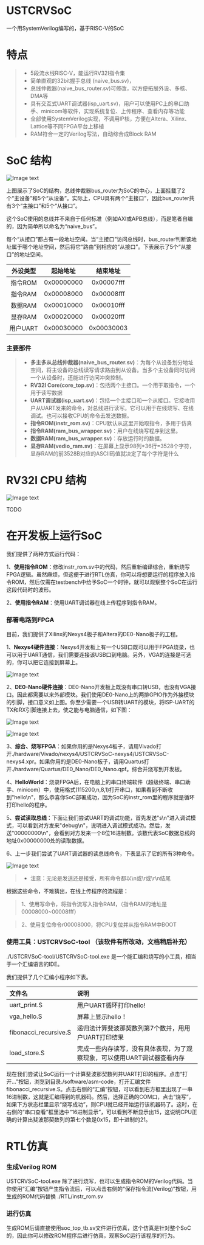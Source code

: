 # USTCRVSoC

一个用SystemVerilog编写的，基于RISC-V的SoC

# 特点

> * 5段流水线RISC-V，能运行RV32I指令集
> * 简单直观的32bit握手总线 (naive_bus.sv)，
> * 总线仲裁器(naive_bus_router.sv)可修改，以方便拓展外设、多核、DMA等
> * 具有交互式UART调试器(isp_uart.sv)，用户可以使用PC上的串口助手、minicom等软件，实现系统复位、上传程序、查看内存等功能
> * 全部使用SystemVerilog实现，不调用IP核，方便在Altera、Xilinx、Lattice等不同FPGA平台上移植
> * RAM符合一定的Verilog写法，自动综合成Block RAM

# SoC 结构

![Image text](https://github.com/WangXuan95/USTCRVSoC/blob/master/images/SoC.png)

上图展示了SoC的结构，总线仲裁器bus_router为SoC的中心，上面挂载了2个“主设备”和5个“从设备”。实际上，CPU具有两个“主接口”，因此bus_router共有3个“主接口”和5个“从接口”。

这个SoC使用的总线并不来自于任何标准（例如AXI或APB总线），而是笔者自编的，因为简单所以命名为“naive_bus”。

每个“从接口”都占有一段地址空间。当“主接口”访问总线时，bus_router判断该地址属于哪个地址空间，然后将它“路由”到相应的“从接口”。下表展示了5个“从接口”的地址空间。

| 外设类型 | 起始地址   | 结束地址   | 
| :-----:  | :-----:    | :----:     |
| 指令ROM  | 0x00000000 | 0x00007fff |
| 指令RAM  | 0x00008000 | 0x00008fff |
| 数据RAM  | 0x00010000 | 0x00010fff |
| 显存RAM  | 0x00020000 | 0x00020fff |
| 用户UART | 0x00030000 | 0x00030003 |

### 主要部件

> * **多主多从总线仲裁器(naive_bus_router.sv)**：为每个从设备划分地址空间，将主设备的总线读写请求路由到从设备。当多个主设备同时访问一个从设备时，还能进行访问冲突控制。
> * **RV32I Core(core_top.sv)**：包括两个主接口。一个用于取指令，一个用于读写数据
> * **UART调试器(isp_uart.sv)**：包括一个主接口和一个从接口。它接收用户从UART发来的命令，对总线进行读写。它可以用于在线烧写、在线调试。也可以接收CPU的命令去发送数据。
> * **指令ROM(instr_rom.sv)**：CPU默认从这里开始取指令，多用于仿真
> * **指令RAM(ram_bus_wrapper.sv)**：用户在线烧写程序到这里。
> * **数据RAM(ram_bus_wrapper.sv)**：存放运行时的数据。
> * **显存RAM(vedio_ram.sv)**：在屏幕上显示98列*36行=3528个字符，显存RAM的前3528B对应的ASCII码值就决定了每个字符是什么

# RV32I CPU 结构

![Image text](https://github.com/WangXuan95/USTCRVSoC/blob/master/images/Core-RTL.png)

TODO

# 在开发板上运行SoC

我们提供了两种方式运行代码：

1、**使用指令ROM**：修改instr_rom.sv中的代码，然后重新编译综合，重新烧写FPGA逻辑。虽然麻烦，但这便于进行RTL仿真，你可以将想要运行的程序放入指令ROM，然后仅需在testbench中给予SoC一个时钟，就可以观察整个SoC在运行这段代码时的波形。

2、**使用指令RAM**：使用UART调试器在线上传程序到指令RAM。

### 部署电路到FPGA

目前，我们提供了Xilinx的Nexys4板子和Altera的DE0-Nano板子的工程。

1、**Nexys4硬件连接**：Nexys4开发板上有一个USB口既可以用于FPGA烧录，也可以用于UART通信，我们需要连接该USB口到电脑。另外，VGA的连接是可选的，你可以把它连接到屏幕上。

![Image text](https://github.com/WangXuan95/USTCRVSoC/blob/master/images/DE0-Nano.png)

2、**DE0-Nano硬件连接**：DE0-Nano开发板上既没有串口转USB，也没有VGA接口。因此都需要以来外部模块。我们使用DE0-Nano上的两排GPIO作为外接模块的引脚，接口意义如上图。你至少需要一个USB转UART的模块，将ISP-UART的TX和RX引脚连接上去，使之能与电脑通信，如下图：

![Image text](https://github.com/WangXuan95/USTCRVSoC/blob/master/images/connection.png)

![Image text](https://github.com/WangXuan95/USTCRVSoC/blob/master/images/usb_uart.png)

3、**综合、烧写FPGA**：如果你用的是Nexys4板子，请用Vivado打开./hardware/Vivado/nexys4/USTCRVSoC-nexys4/USTCRVSoC-nexys4.xpr。如果你用的是DE0-Nano板子，请用Quartus打开./hardware/Quartus/DE0_Nano/DE0_Nano.qpf。综合并烧写到开发板。

4、**HelloWorld**：烧录FPGA后，在电脑上的串口终端软件（超级终端、串口助手、minicom）中，使用格式(115200,n,8,1)打开串口，如果看到不断收到"hello\n"，那么恭喜你SoC部署成功，因为SoC的instr_rom里的程序就是循环打印hello的程序。

5、**尝试读取总线**：下面让我们尝试UART的调试功能，首先发送"s\n"进入调试模式，可以看到对方发来"debug\n"，说明进入调试模式成功。然后，发送"00000000\n"，会看到对方发来一个8位16进制数。该数代表SoC数据总线的地址0x00000000处的读取数据。

6、上一步我们尝试了UART调试器的读总线命令，下表显示了它的所有3种命令。

![Image text](https://github.com/WangXuan95/USTCRVSoC/blob/master/images/commands.png)

> * 注意：无论是发送还是接受，所有命令都以\n或\r或\r\n结尾

根据这些命令，不难猜出，在线上传程序的流程是：

> 1、使用写命令，将指令流写入指令RAM，（指令RAM的地址是00008000~00008fff）

> 2、使用复位命令r00008000，将CPU复位并从指令RAM中BOOT

### 使用工具：USTCRVSoC-tool  （该软件有所改动，文档稍后补充）

./USTCRVSoC-tool/USTCRVSoC-tool.exe 是一个能汇编和烧写的小工具，相当于一个汇编语言的IDE。

我们提供了几个汇编小程序如下表。

| 文件名   | 说明   |
| :-----  | :-----    |
| uart_print.S  | 用户UART循环打印hello! |
| vga_hello.S   | 屏幕上显示hello！    |
| fibonacci_recursive.S  | 递归法计算斐波那契数列第7个数并，用用户UART打印结果  |
| load_store.S  | 完成一些内存读写，没有具体表现，为了观察现象，可以使用UART调试器查看内存 |

现在我们尝试让SoC运行一个计算斐波那契数列并UART打印的程序。点击“打开...”按钮，浏览到目录./software/asm-code，打开汇编文件 fibonacci_recursive.S。点击右侧的“汇编”按钮，可以看到右方框里出现了一串16进制数，这就是汇编得到的机器码。然后，选择正确的COM口，点击“烧写”，如果下方状态栏里显示“烧写成功”，则CPU就已经开始运行该机器码了。这时，在右侧的“串口查看”框里选中“16进制显示”，可以看到不断显示出15，这说明CPU正确的计算出斐波那契数列的第七个数是0x15，即十进制的21。



# RTL仿真

### 生成Verilog ROM

USTCRVSoC-tool.exe 除了进行烧写，也可以生成指令ROM的Verilog代码。当你使用“汇编”按钮产生指令流后，可以点击右侧的“保存指令流(Verilog)”按钮，用生成的ROM代码替换 ./RTL/instr_rom.sv

### 进行仿真

生成ROM后请直接使用soc_top_tb.sv文件进行仿真，这个仿真是针对整个SoC的，因此你可以修改ROM程序后进行仿真，观察SoC运行该程序的行为。


